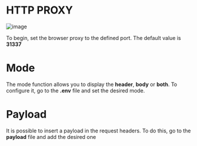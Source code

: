 # HTTP PROXY

![image](https://user-images.githubusercontent.com/55331280/201452048-1d9e20e8-ee76-4ace-80ad-b83caf42c500.png)


To begin, set the browser proxy to the defined port. The default value is **31337**


# Mode

The mode function allows you to display the **header**, **body** or **both**.
To configure it, go to the **.env** file and set the desired mode.

# Payload

It is possible to insert a payload in the request headers. To do this, go to the **payload** file and add the desired one